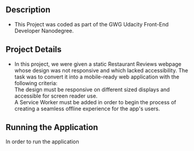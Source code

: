 ## Description

* This Project was coded as part of the GWG Udacity Front-End Developer Nanodegree.

## Project Details

* In this project, we were given a static Restaurant Reviews webpage whose design was not responsive and which lacked accessibility. The task was to convert it  into a mobile-ready web application with the following criteria:<br>
The design  must be responsive on different sized displays and accessible for screen reader use.<br>
A Service Worker must be added in order to begin the process of creating a seamless offline experience for the app's users.

## Running the Application

In order to run the application
